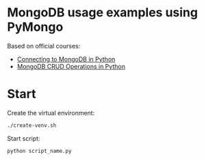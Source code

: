# MongoDB usage examples using PyMongo

Based on official courses:

* [Connecting to MongoDB in Python](https://learn.mongodb.com/learn/course/connecting-to-mongodb-in-python/)
* [MongoDB CRUD Operations in Python](https://learn.mongodb.com/learn/course/mongodb-crud-operations-in-python/)

# Start

Create the virtual environment:

```bash
./create-venv.sh
```

Start script:

```bash
python script_name.py
```

